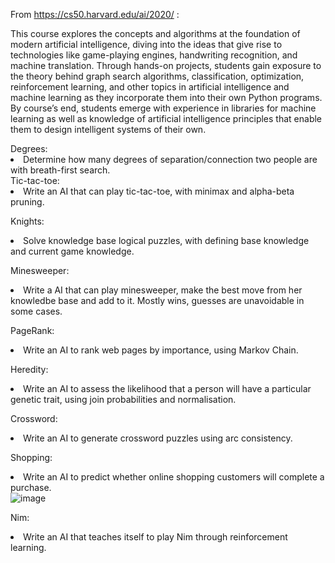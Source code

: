 From https://cs50.harvard.edu/ai/2020/ :

This course explores the concepts and algorithms at the foundation of modern artificial intelligence, 
diving into the ideas that give rise to technologies like game-playing engines, handwriting recognition, and machine translation. 
Through hands-on projects, students gain exposure to the theory behind graph search algorithms, classification, optimization, 
reinforcement learning, and other topics in artificial intelligence and machine learning as they incorporate them into their own Python programs. 
By course’s end, students emerge with experience in libraries for machine learning as well as knowledge of artificial intelligence principles 
that enable them to design intelligent systems of their own.


<div>Degrees:</div>
   <li> Determine how many degrees of separation/connection two people are with breath-first search.</li>


<div>Tic-tac-toe:</div>
    <li>Write an AI that can play tic-tac-toe, with minimax and alpha-beta pruning.</li>


Knights: 
    <li>Solve knowledge base logical puzzles, with defining base knowledge and current game knowledge.</li>


Minesweeper:
    <li>Write a AI that can play minesweeper, make the best move from her knowledbe base and add to it. Mostly wins, guesses are unavoidable in some cases.</li>


PageRank:
    <li>Write an AI to rank web pages by importance, using Markov Chain.</li>


Heredity:
    <li>Write an AI to assess the likelihood that a person will have a particular genetic trait, using join probabilities and normalisation.</li>


Crossword:
    <li>Write an AI to generate crossword puzzles using arc consistency.</li>


Shopping:
    <li>Write an AI to predict whether online shopping customers will complete a purchase.</li>
    <span>![image](https://user-images.githubusercontent.com/29804993/155796181-e4a1e4cc-1e67-43ba-a47d-534419e63930.png)
</span>


Nim:
    <li>Write an AI that teaches itself to play Nim through reinforcement learning.</li>
